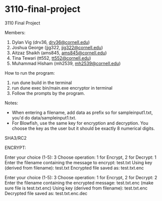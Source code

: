 # 3110-final-project
3110 Final Project

Members:
1. Dylan Vig (drv36, drv36@cornell.edu)
2. Joshua George (jjg322, jjg322@cornell.edu)
3. Aitzaz Shaikh (ams845, ams845@cornell.edu)
4. Tina Tewari (tt552, tt552@cornell.edu)
5. Muhammad Hisham (mh2539, mh2539@cornell.edu)


How to run the program:
1) run dune build in the terminal
2) run dune exec bin/main.exe encryptor in terminal
3) Follow the prompts by the program. 

Notes:
- When entering a filename, add data as prefix so for sampleinput1.txt, you'd do data/sampleinput1.txt.
- For Blowfish, use the same key for encryption and decryption. You choose the key as the user but it should be
exactly 8 numerical digits.



SHA3/RC2

ENCRYPT:

Enter your choice (1-5): 3
Choose operation: 1 for Encrypt, 2 for Decrypt: 1
Enter the filename containing the message to encrypt: test.txt
Using key (derived from filename): test.txt
Encrypted file saved as: test.txt.enc

Enter your choice (1-5): 3
Choose operation: 1 for Encrypt, 2 for Decrypt: 2
Enter the filename containing the encrypted message: test.txt.enc (make sure file is test.txt.enc)
Using key (derived from filename): test.txt.enc
Decrypted file saved as: test.txt.enc.dec
